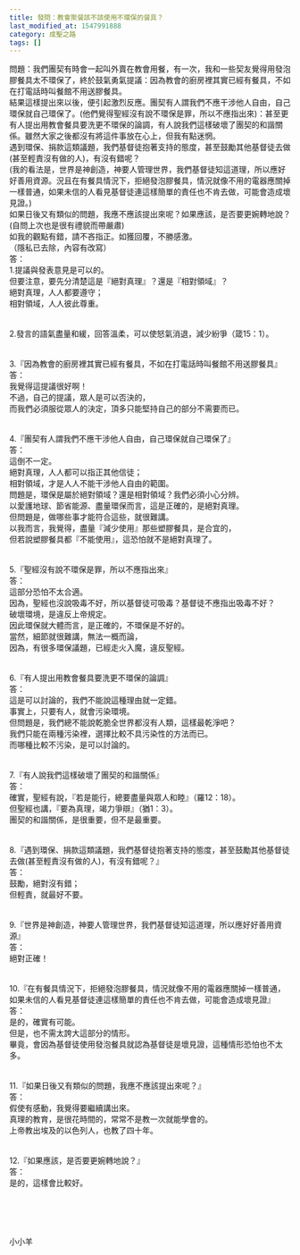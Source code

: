 ```yaml
---
title: 發問：教會聚餐該不該使用不環保的餐具？
last_modified_at: 1547991888
category: 成聖之路
tags: []
---
```


問題：我們團契有時會一起叫外賣在教會用餐，有一次，我和一些契友覺得用發泡膠餐具太不環保了，終於鼓氣勇氣提議：因為教會的廚房裡其實已經有餐具，不如在打電話時叫餐館不用送膠餐具。<br>  結果這樣提出來以後，便引起激烈反應。團契有人謂我們不應干涉他人自由，自己環保就自己環保了。(他們覺得聖經沒有說不環保是罪，所以不應指出來)：甚至更有人提出用教會餐具要洗更不環保的論調，有人說我們這樣破壞了團契的和諧關係。雖然大家之後都沒有將這件事放在心上，但我有點迷惘。<br>  遇到環保、捐款這類議題，我們基督徒抱著支持的態度，甚至鼓勵其他基督徒去做(甚至輕責沒有做的人)，有沒有錯呢？<br>(我的看法是，世界是神創造，神要人管理世界，我們基督徒知這道理，所以應好好善用資源。況且在有餐具情況下，拒絕發泡膠餐具，情況就像不用的電器應關掉一樣普通，如果未信的人看見基督徒連這樣簡單的責任也不肯去做，可能會造成壞見證。)<br> 如果日後又有類似的問題，我應不應該提出來呢？如果應該，是否要更婉轉地說？(自問上次也是很有禮貌而帶嚴肅)<br>  如我的觀點有錯，請不吝指正。如獲回覆，不勝感激。<br>（隱私已去除，內容有改寫）<br><!--more-->答：<br>1.提議與發表意見是可以的。<br>但要注意，要先分清楚這是『絕對真理』？還是『相對領域』？<br>絕對真理，人人都要遵守；<br>相對領域，人人彼此尊重。<br><br> <br>2.發言的語氣盡量和緩，回答溫柔，可以使怒氣消退，減少紛爭（箴15：1）。<br><br> <br>3.『因為教會的廚房裡其實已經有餐具，不如在打電話時叫餐館不用送膠餐具』<br>答：<br>我覺得這提議很好啊！<br>不過，自己的提議，眾人是可以否決的，<br>而我們必須服從眾人的決定，頂多只能堅持自己的部分不需要而已。<br><br> <br>4.『團契有人謂我們不應干涉他人自由，自己環保就自己環保了』<br>答：<br>這倒不一定。<br>絕對真理，人人都可以指正其他信徒；<br>相對領域，才是人人不能干涉他人自由的範圍。<br>問題是，環保是屬於絕對領域？還是相對領域？我們必須小心分辨。<br>以愛護地球、節省能源、盡量環保而言，這是正確的，是絕對真理。<br>但問題是，做哪些事才能符合這些，就很難講。<br>以我而言，我覺得，盡量『減少使用』那些塑膠餐具，是合宜的，<br>但若說塑膠餐具都『不能使用』，這恐怕就不是絕對真理了。<br> <br><br>5.『聖經沒有說不環保是罪，所以不應指出來』<br>答：<br>這部分恐怕不太合適。<br>因為，聖經也沒說吸毒不好，所以基督徒可吸毒？基督徒不應指出吸毒不好？<br>破壞環境，是違反上帝規定。<br>因此環保就大體而言，是正確的，不環保是不好的。<br>當然，細節就很難講，無法一概而論，<br>因為，有很多環保議題，已經走火入魔，違反聖經。<br> <br><br>6.『有人提出用教會餐具要洗更不環保的論調』<br>答：<br>這是可以討論的，我們不能說這種理由就一定錯。<br>事實上，只要有人，就會污染環境。<br>但問題是，我們總不能說乾脆全世界都沒有人類，這樣最乾淨吧？<br>我們只能在兩種污染裡，選擇比較不具污染性的方法而已。<br>而哪種比較不污染，是可以討論的。<br> <br><br>7.『有人說我們這樣破壞了團契的和諧關係』<br>答：<br>確實，聖經有說，『若是能行，總要盡量與眾人和睦』（羅12：18）。<br>但聖經也講，『要為真理，竭力爭辯』（猶1：3）。<br>團契的和諧關係，是很重要，但不是最重要。<br> <br><br>8.『遇到環保、捐款這類議題，我們基督徒抱著支持的態度，甚至鼓勵其他基督徒去做(甚至輕責沒有做的人)，有沒有錯呢？』<br>答：<br>鼓勵，絕對沒有錯；<br>但輕責，就最好不要。<br><br> <br>9.『世界是神創造，神要人管理世界，我們基督徒知這道理，所以應好好善用資源』<br>答：<br>絕對正確！<br><br> <br>10.『在有餐具情況下，拒絕發泡膠餐具，情況就像不用的電器應關掉一樣普通，如果未信的人看見基督徒連這樣簡單的責任也不肯去做，可能會造成壞見證』<br>答：<br>是的，確實有可能。<br>但是，也不需太誇大這部分的情形。<br>畢竟，會因為基督徒使用發泡餐具就認為基督徒是壞見證，這種情形恐怕也不太多。<br><br> <br>11.『如果日後又有類似的問題，我應不應該提出來呢？』<br>答：<br>假使有感動，我覺得要繼續講出來。<br>真理的教育，是很花時間的，常常不是教一次就能學會的。<br>上帝教出埃及的以色列人，也教了四十年。<br><br> <br>12.『如果應該，是否要更婉轉地說？』<br>答：<br>是的，這樣會比較好。<br> <br> <br><br><br><br>小小羊<br><br><br><br><br><br><br>
